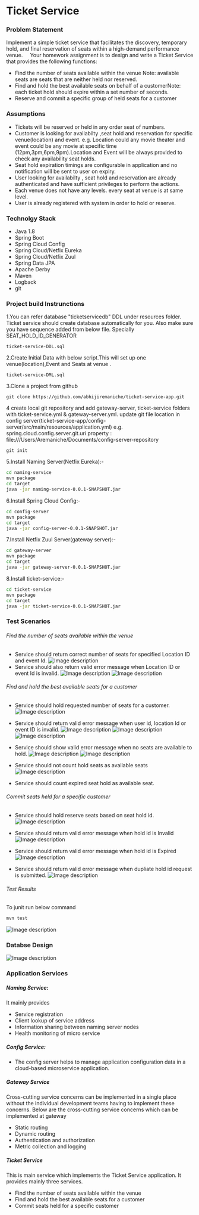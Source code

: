 # Ticket Service 

### Problem Statement
Implement a simple ticket service that facilitates the discovery, temporary hold, and final reservation of seats within a high-demand performance venue.
     
Your homework assignment is to design and write a Ticket Service that provides the following functions:
- Find the number of seats available within the venue Note: available seats are seats that are neither held nor reserved.
- Find and hold the best available seats on behalf of a customerNote: each ticket hold should expire within a set number of seconds. 
- Reserve and commit a specific group of held seats for a customer

### Assumptions
  - Tickets will be reserved  or held in any order seat of numbers.
  - Customer is looking for availabilty ,seat hold and reservation for specific venue(location) and event. e.g. Location could any movie theater and event could be any movie at specific time (12pm,3pm,6pm,9pm).Location and Event will be always provided to check any availability seat holds.
  - Seat hold expiration timings are configurable in application and no notification  will be sent to user on expiry.
  - User looking for availabilty , seat hold and reservation are already authenticated  and have sufficient  privileges  to perform the actions.
  - Each venue does not have any levels. every seat at venue is at same level.
  - User is already registered with system in order to hold or reserve.
  
### Technolgy Stack
  - Java 1.8
  - Spring Boot
  - Spring Cloud Config
  - Spring Cloud/Netfix Eureka
  - Spring Cloud/Netfix Zuul
  - Spring Data JPA
  - Apache Derby 
  - Maven
  - Logback
  - git
  

### Project build Instrunctions
1.You can refer database "ticketservicedb"  DDL under resources folder. Ticket service should create database automatically for you. Also make sure you have sequence added from below file. Specially SEAT_HOLD_ID_GENERATOR

```
ticket-service-DDL.sql
```
2.Create Initial Data  with below script.This will set up one venue(location),Event and Seats at venue .
```
ticket-service-DML.sql
```
3.Clone a project from github
```
git clone https://github.com/abhijiremaniche/ticket-service-app.git
```
4 create local git repository  and add gateway-server, ticket-service folders with ticket-service.yml & gateway-server.yml. update git file location in config server(ticket-service-app/config-server/src/main/resources/application.yml) e.g.
 spring.cloud.config.server.git.uri property : file:///Users/Aremaniche/Documents/config-server-repository
```
git init
```
 
5.Install Naming Server(Netfix Eureka):-
```sh
cd naming-service
mvn package
cd target
java -jar naming-service-0.0.1-SNAPSHOT.jar
```
6.Install Spring Cloud Config:-
```sh
cd config-server
mvn package
cd target
java -jar config-server-0.0.1-SNAPSHOT.jar
```

7.Install Netfix Zuul Server(gateway server):-
```sh
cd gateway-server
mvn package
cd target
java -jar gateway-server-0.0.1-SNAPSHOT.jar
```
8.Install ticket-service:-
```sh
cd ticket-service
mvn package
cd target
java -jar ticket-service-0.0.1-SNAPSHOT.jar
```
### Test Scenarios
###### Find the number of seats available within the venue
  - Service should   return correct number of seats for specified Location ID and event Id.
  ![Image description](https://github.com/abhijiremaniche/ticket-service-app/blob/master/img/1.png)
   - Service should also return valid error message when Location ID or event Id  is invalid.
 ![Image description](https://github.com/abhijiremaniche/ticket-service-app/blob/master/img/2.png)
  ![Image description](https://github.com/abhijiremaniche/ticket-service-app/blob/master/img/3.png)
###### Find and hold the best available seats for a customer
-  Service should hold requested number of seats for a customer.
  ![Image description](https://github.com/abhijiremaniche/ticket-service-app/blob/master/img/4.png)
-  Service should return valid error message when  user id, location Id or event ID is invalid.
  ![Image description](https://github.com/abhijiremaniche/ticket-service-app/blob/master/img/5.png)
    ![Image description](https://github.com/abhijiremaniche/ticket-service-app/blob/master/img/7.png) 
    ![Image description](https://github.com/abhijiremaniche/ticket-service-app/blob/master/img/6.png)
-  Service should show valid error message when no seats are available to hold.
 ![Image description](https://github.com/abhijiremaniche/ticket-service-app/blob/master/img/8.png) 
  ![Image description](https://github.com/abhijiremaniche/ticket-service-app/blob/master/img/9.png) 
 
-  Service should not count hold seats as available seats
  ![Image description](https://github.com/abhijiremaniche/ticket-service-app/blob/master/img/10.png) 

- Service should count expired seat hold as available seat.

###### Commit seats held for a specific customer
- Service should hold reserve seats based on seat hold id.
   ![Image description](https://github.com/abhijiremaniche/ticket-service-app/blob/master/img/11.png) 
   
- Service should return valid error message when hold id is Invalid
![Image description](https://github.com/abhijiremaniche/ticket-service-app/blob/master/img/13.png) 
- Service should return valid error message when hold id is Expired
 ![Image description](https://github.com/abhijiremaniche/ticket-service-app/blob/master/img/12.png) 
- Service should return valid error message when dupliate hold id request is submitted.
 ![Image description](https://github.com/abhijiremaniche/ticket-service-app/blob/master/img/14.png) 

 

###### Test Results
 To junit run below command
 ```sh
 mvn test
```
  ![Image description](https://github.com/abhijiremaniche/ticket-service-app/blob/master/img/15.png) 
  
### Databse Design
   ![Image description](https://github.com/abhijiremaniche/ticket-service-app/blob/master/img/database_diagram.png) 
### Application Services
##### Naming Service:
It mainly provides
- Service registration 
- Client lookup of service address 
- Information sharing between naming server nodes
- Health monitoring of micro service

##### Config  Service: 
- The config server helps to manage application configuration data in a cloud-based microservice application.
 
##### Gateway Service
Cross-cutting service concerns can be implemented in a single place without the individual development teams having to implement these concerns. Below are the cross-cutting service concerns which can be implemented at gateway
- Static routing
- Dynamic routing  
- Authentication and authorization 
- Metric collection and logging

##### Ticket Service 
This is main service which implements the Ticket Service application. It provides
mainly three services.
- Find the number of seats available within the venue
- Find and hold the best available seats for a customer
- Commit seats held for a specific customer

